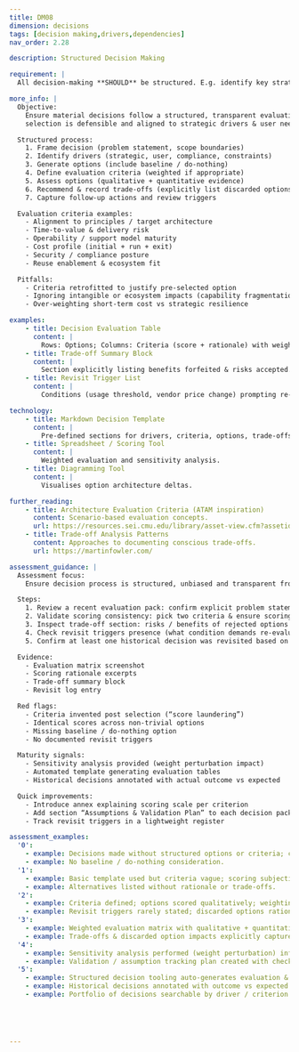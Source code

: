 ```yaml
---
title: DM08
dimension: decisions
tags: [decision making,drivers,dependencies]
nav_order: 2.28

description: Structured Decision Making

requirement: |
  All decision-making **SHOULD** be structured. E.g. identify key strategic drivers, user need assess options against drivers, present rationale, clarity on trade-offs, dependencies, risks and issues understood.

more_info: |
  Objective:
    Ensure material decisions follow a structured, transparent evaluation so
    selection is defensible and aligned to strategic drivers & user needs.

  Structured process:
    1. Frame decision (problem statement, scope boundaries)
    2. Identify drivers (strategic, user, compliance, constraints)
    3. Generate options (include baseline / do-nothing)
    4. Define evaluation criteria (weighted if appropriate)
    5. Assess options (qualitative + quantitative evidence)
    6. Recommend & record trade-offs (explicitly list discarded options)
    7. Capture follow-up actions and review triggers

  Evaluation criteria examples:
    - Alignment to principles / target architecture
    - Time-to-value & delivery risk
    - Operability / support model maturity
    - Cost profile (initial + run + exit)
    - Security / compliance posture
    - Reuse enablement & ecosystem fit

  Pitfalls:
    - Criteria retrofitted to justify pre-selected option
    - Ignoring intangible or ecosystem impacts (capability fragmentation)
    - Over-weighting short-term cost vs strategic resilience

examples: 
    - title: Decision Evaluation Table
      content: |
        Rows: Options; Columns: Criteria (score + rationale) with weighted total.
    - title: Trade-off Summary Block
      content: |
        Section explicitly listing benefits forfeited & risks accepted.
    - title: Revisit Trigger List
      content: |
        Conditions (usage threshold, vendor price change) prompting re-evaluation.

technology:
    - title: Markdown Decision Template
      content: |
        Pre-defined sections for drivers, criteria, options, trade-offs.
    - title: Spreadsheet / Scoring Tool
      content: |
        Weighted evaluation and sensitivity analysis.
    - title: Diagramming Tool
      content: |
        Visualises option architecture deltas.

further_reading:
    - title: Architecture Evaluation Criteria (ATAM inspiration)
      content: Scenario-based evaluation concepts.
      url: https://resources.sei.cmu.edu/library/asset-view.cfm?assetid=512085
    - title: Trade-off Analysis Patterns
      content: Approaches to documenting conscious trade-offs.
      url: https://martinfowler.com/

assessment_guidance: |
  Assessment focus:
    Ensure decision process is structured, unbiased and transparent from framing to trade-off capture & revisit triggers.

  Steps:
    1. Review a recent evaluation pack: confirm explicit problem statement, drivers, weighted criteria, options (incl. baseline) and scoring rationale.
    2. Validate scoring consistency: pick two criteria & ensure scoring rationale differentiates options (not copy-paste).
    3. Inspect trade-off section: risks / benefits of rejected options clearly noted?
    4. Check revisit triggers presence (what condition demands re-evaluation?).
    5. Confirm at least one historical decision was revisited based on trigger event or changed assumptions.

  Evidence:
    - Evaluation matrix screenshot
    - Scoring rationale excerpts
    - Trade-off summary block
    - Revisit log entry

  Red flags:
    - Criteria invented post selection (“score laundering”)
    - Identical scores across non-trivial options
    - Missing baseline / do-nothing option
    - No documented revisit triggers

  Maturity signals:
    - Sensitivity analysis provided (weight perturbation impact)
    - Automated template generating evaluation tables
    - Historical decisions annotated with actual outcome vs expected

  Quick improvements:
    - Introduce annex explaining scoring scale per criterion
    - Add section “Assumptions & Validation Plan” to each decision pack
    - Track revisit triggers in a lightweight register

assessment_examples:
  '0':
    - example: Decisions made without structured options or criteria; chosen path undocumented.
    - example: No baseline / do-nothing consideration.
  '1':
    - example: Basic template used but criteria vague; scoring subjective & unrecorded.
    - example: Alternatives listed without rationale or trade-offs.
  '2':
    - example: Criteria defined; options scored qualitatively; weighting absent or informal.
    - example: Revisit triggers rarely stated; discarded options rationale thin.
  '3':
    - example: Weighted evaluation matrix with qualitative + quantitative evidence; baseline included.
    - example: Trade-offs & discarded option impacts explicitly captured; revisit triggers defined.
  '4':
    - example: Sensitivity analysis performed (weight perturbation) influencing confidence statement.
    - example: Validation / assumption tracking plan created with checkpoint dates.
  '5':
    - example: Structured decision tooling auto-generates evaluation & sensitivity outputs.
    - example: Historical decisions annotated with outcome vs expected metrics; triggers enacted leading to adaptive revisions.
    - example: Portfolio of decisions searchable by driver / criterion for cross-learning.





---
```

  